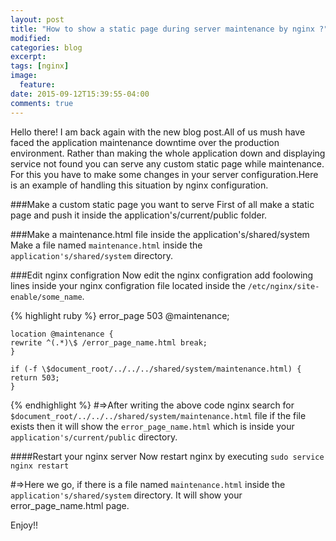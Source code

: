 ```yaml
---
layout: post
title: "How to show a static page during server maintenance by nginx ?"
modified:
categories: blog
excerpt:
tags: [nginx]
image:
  feature:
date: 2015-09-12T15:39:55-04:00
comments: true
---
```

Hello there! I am back again with the new blog post.All of us mush have faced the application maintenance
downtime over the production environment. Rather than making the whole application down and displaying
service not found you can serve any custom static page while maintenance. For this you have to make some
changes in your server configuration.Here is an example of handling this situation by nginx configuration.

###Make a custom static page you want to serve
First of all make a static page and push it inside the application's/current/public folder.

###Make a maintenance.html file inside the application's/shared/system
Make a file named ```maintenance.html``` inside the ```application's/shared/system``` directory.

###Edit nginx configration
Now edit the nginx configration add foolowing lines inside your nginx configration file located inside the
```/etc/nginx/site-enable/some_name```.

{% highlight ruby %}
error_page 503 @maintenance;

    location @maintenance {
    rewrite ^(.*)\$ /error_page_name.html break;
    }

    if (-f \$document_root/../../../shared/system/maintenance.html) {
    return 503;
    }

{% endhighlight %}
#=>After writing the above code nginx search for ```$document_root/../../../shared/system/maintenance.html``` file if the file exists then it will show the ```error_page_name.html``` which is inside your ```application's/current/public``` directory.

####Restart your nginx server
Now restart nginx by executing
```sudo service nginx restart ```

#=>Here we go, if there is a file named ```maintenance.html``` inside the ```application's/shared/system``` directory. It will show your error_page_name.html page.

Enjoy!!




